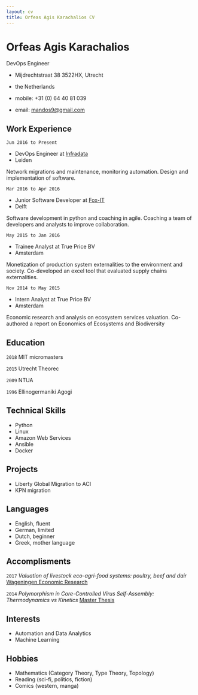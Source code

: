 ```yaml
---
layout: cv
title: Orfeas Agis Karachalios CV
---
```

# Orfeas Agis Karachalios
DevOps Engineer

- Mijdrechtstraat 38 3522HX, Utrecht
- <div style="text-align: left"> the Netherlands </div>

- mobile: +31 (0) 64 40 81 039
- email: mandos9@gmail.com

## Work Experience

`Jun 2016 to Present`

- DevOps Engineer at [Infradata](infradata.nl)
- Leiden

Network migrations and maintenance, monitoring automation. Design and implementation of software.


`Mar 2016 to Apr 2016`

- Junior Software Developer at [Fox-IT](fox-it.com/nl)
- Delft

Software development in python and coaching in agile.
Coaching a team of developers and analysts to improve collaboration.


`May 2015 to Jan 2016`

- Trainee Analyst at True Price BV
- Amsterdam

Monetization of production system externalities to the environment and society.
Co-developed an excel tool that evaluated supply chains externalities.


`Nov 2014 to May 2015`

- Intern Analyst at True Price BV
- Amsterdam

Economic research and analysis on ecosystem services valuation.
Co-authored a report on Economics of Ecosystems and Biodiversity

## Education

`2018` MIT micromasters

`2015` Utrecht Theorec

`2009` NTUA

`1996` Ellinogermaniki Agogi

## Technical Skills

- Python
- Linux
- Amazon Web Services
- Ansible
- Docker

## Projects

- Liberty Global Migration to ACI
- KPN migration

## Languages

- English, fluent
- German, limited
- Dutch, beginner
- Greek, mother language

## Accomplisments

`2017` _Valuation of livestock eco-agri-food systems: poultry, beef and dair_
      [Wageningen Economic Research][TEEB]

`2014` _Polymorphism in Core-Controlled Virus Self-Assembly: Thermodynamics vs Kinetics_
       [Master Thesis][Thesis]



## Interests
- Automation and Data Analytics
- Machine Learning

## Hobbies
- Mathematics (Category Theory, Type Theory, Topology)
- Reading (sci-fi, politics, fiction)
- Comics (western, manga)

[TEEB]: https://trueprice.org/wp-content/uploads/2017/08/TEEB_Valuation-of-livestock-eco-agri-food-systems_final_June2017.pdf
[Thesis]: https://dspace.library.uu.nl/handle/1874/297082

<!-- ### Footer
Last updated: November 2018 -->


